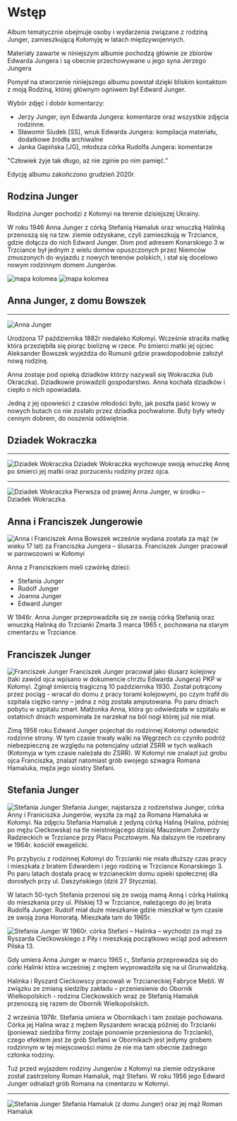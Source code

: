# Wstęp

Album tematycznie obejmuje osoby i wydarzenia związane z rodziną Junger, zamieszkującą Kołomyję w latach międzywojennych.

Materiały zawarte w niniejszym albumie pochodzą głównie ze zbiorów Edwarda Jungera i są obecnie przechowywane u jego syna Jerzego Jungera

Pomysł na stworzenie niniejszego albumu powstał dzięki bliskim kontaktom z moją Rodziną, której głównym ogniwem był Edward Junger.

Wybór zdjęć i dobór komentarzy:

- Jerzy Junger, syn Edwarda Jungera: komentarze oraz wszystkie zdjęcia rodzinne.
- Sławomir Siudek [SS], wnuk Edwarda Jungera: kompilacja materiału, dodatkowe źródła archiwalne
- Janka Gapińska [JG], młodsza córka Rudolfa Jungera: komentarze

"Człowiek żyje tak długo, aż nie zginie po nim pamięć."

Edycję albumu zakończono grudzień 2020r.

## Rodzina Junger

Rodzina Junger pochodzi z Kołomyi na terenie dzisiejszej Ukrainy.

W roku 1946 Anna Junger z córką Stefanią Hamaluk oraz wnuczką Halinką przenoszą się na tzw. ziemie odzyskane, czyli zamieszkują w Trzciance, gdzie dołącza do nich Edward Junger.
Dom pod adresem Konarskiego 3 w Trzciance był jednym z wielu domów opuszczonych przez Niemców zmuszonych do wyjazdu z nowych terenów polskich, i stał się docelowo nowym rodzinnym domem Jungerów.

![mapa kolomea](mapa-kolomea-01.png)
![mapa kolomea](mapa-kolomea-02.jpg)

## Anna Junger, z domu Bowszek

---
![Anna Junger](anna-junger.jpg)

Urodzona 17 października 1882r niedaleko Kołomyi. Wcześnie straciła matkę która przeziębiła się piorąc bieliznę w rzece. Po śmierci matki jej ojciec Aleksander Bowszek wyjeżdża do Rumunii gdzie prawdopodobnie założył nową rodzinę.

Anna zostaje pod opieką dziadków którzy nazywali się Wokraczka (lub Okraczka). Dziadkowie prowadzili gospodarstwo. Anna kochała dziadków i ciepło o nich opowiadała.

Jedną z jej opowieści z czasów młodości było, jak poszła paść krowy w nowych butach co nie zostało przez dziadka pochwalone. Buty były wtedy cennym dobrem, do noszenia odświętnie.


## Dziadek Wokraczka

---
![Dziadek Wokraczka](dziadek-wokraczka-01.jpg)
Dziadek Wokraczka wychowuje swoją wnuczkę Annę po śmierci jej matki oraz porzuceniu rodziny przez ojca.

---
![Dziadek Wokraczka](dziadek-wokraczka-02.jpg)
Pierwsza od prawej Anna Junger, w środku – Dziadek Wokraczka.

## Anna i Franciszek Jungerowie
![Anna i Franciszek](anna-franciszek-junger.png)
Anna Bowszek wcześnie wydana została za mąż (w wieku 17 lat) za Franciszka Jungera – ślusarza. Franciszek Junger pracował w parowozowni w Kołomyi

Anna z Franciszkiem mieli czwórkę dzieci:

- Stefania Junger
- Rudolf Junger
- Joanna Junger
- Edward Junger

W 1946r. Anna Junger przeprowadziła się ze swoją córką Stefanią oraz wnuczką Halinką do Trzcianki
Zmarła 3 marca 1965 r, pochowana na starym cmentarzu w Trzciance.

## Franciszek Junger

![Franciszek Junger](franciszek-junger.png)
Franciszek Junger pracował jako ślusarz kolejowy (taki zawód ojca wpisano w dokumencie chrztu Edwarda Jungera) PKP w Kołomyi. Zginął śmiercią tragiczną 10 października 1930. Został potrącony przez pociąg - wracał do domu z pracy torami kolejowymi, po czym trafił do szpitala ciężko ranny – jedna z nóg została amputowana. Po paru dniach pobytu w szpitalu zmarł. Małżonka Anna, która go odwiedzała w szpitalu w ostatnich dniach wspominała że narzekał na ból nogi której już nie miał.

Zimą 1956 roku Edward Junger pojechał do rodzinnej Kołomyi odwiedzić rodzinne strony. W tym czasie trwały walki na Węgrzech co czyniło podróż niebezpieczną ze względu na potencjalny udział ZSRR w tych walkach (Kołomyja w tym czasie należała do ZSRR). W Kołomyi nie znalazł już grobu ojca Franciszka, znalazł natomiast grób swojego szwagra Romana Hamaluka, męża jego siostry Stefani.

## Stefania Junger

![Stefania Junger](stefania-junger-01.jpg)
Stefania Junger, najstarsza z rodzeństwa Junger, córka Anny i Franiciszka Jungerów, wyszła za mąż za Romana Hamaluka w Kołomyi.
Na zdjęciu Stefania Hamaluk z jedyną córką Haliną (Halina, później po mężu Ciećkowska) na tle nieistniejącego dzisiaj Mauzoleum Żołnierzy Radzieckich w Trzciance przy Placu Pocztowym. Na dalszym tle rozebrany w 1964r. kościół ewagelicki.

Po przybyciu z rodzinnej Kołomyi do Trzcianki nie miała dłuższy czas pracy i mieszkała z bratem Edwardem i jego rodziną w Trzciance Konarskiego 3. Po paru latach dostała pracę w trzcianeckim domu opieki społecznej dla dorosłych przy ul. Daszyńskiego (dziś 27 Stycznia).

W latach 50-tych Stefania przenosi się ze swoją mamą Anną i córką Halinką do mieszkania przy ul. Pilskiej 13 w Trzciance, należącego do jej brata Rudolfa Junger. Rudolf miał duże mieszkanie gdzie mieszkał w tym czasie ze swoją żona Honoratą. Mieszkała tam do 1965r.

![Stefania Junger](stefania-junger-02.jpg)
W 1960r. córka Stefani – Halinka – wychodzi za mąż za Ryszarda Ciećkowskiego z Piły i mieszkają początkowo wciąż pod adresem Pilska 13.

Gdy umiera Anna Junger w marcu 1965 r., Stefania przeprowadza się do córki Halinki która wcześniej z mężem wyprowadziła się na ul Grunwaldzką.

Halinka i Ryszard Ciećkowscy pracowali w Trzcianeckiej Fabryce Mebli. W związku ze zmianą siedziby zakładu – przeniesienie do Obornik Wielkopolskich - rodzina Ciećkowskich wraz ze Stefanią Hamaluk przenoszą się razem do Obornik Wielkopolskich.

2 września 1978r. Stefania umiera w Obornikach i tam zostaje pochowana. Córka jej Halina wraz z mężem Ryszardem wracają później do Trzcianki (ponieważ siedziba firmy zostaje ponownie przeniesiona do Trzcianki), czego efektem jest że grób Stefanii w Obornikach jest jedymy grobem rodzinnym w tej miejscowości mimo że nie ma tam obecnie żadnego członka rodziny.

Tuż przed wyjazdem rodziny Jungerów z Kołomyi na ziemie odzyskane został zastrzelony Roman Hamaluk, mąż Stefani. W roku 1956 jego Edward Junger odnalazł grób Romana na cmentarzu w Kołomyi.

---
![Stefania Junger](stefania-junger-03.jpg)
Stefania Hamaluk (z domu Junger) oraz jej mąż Roman Hamaluk
